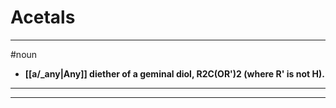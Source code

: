 # Acetals
---
#noun
- **[[a/_any|Any]] diether of a geminal diol, R2C(OR')2 (where R' is not H).**
---
---
